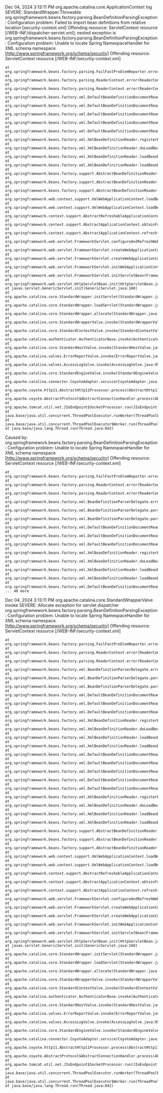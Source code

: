 Dec 04, 2024 3:13:11 PM org.apache.catalina.core.ApplicationContext log
SEVERE: StandardWrapper.Throwable
org.springframework.beans.factory.parsing.BeanDefinitionParsingException: Configuration problem: Failed to import bean definitions from relative location [security-context.xml]
Offending resource: ServletContext resource [/WEB-INF/dispatcher-servlet.xml]; nested exception is org.springframework.beans.factory.parsing.BeanDefinitionParsingException: Configuration problem: Unable to locate Spring NamespaceHandler for XML schema namespace [http://www.springframework.org/schema/security]
Offending resource: ServletContext resource [/WEB-INF/security-context.xml]

	at org.springframework.beans.factory.parsing.FailFastProblemReporter.error(FailFastProblemReporter.java:72)
	at org.springframework.beans.factory.parsing.ReaderContext.error(ReaderContext.java:119)
	at org.springframework.beans.factory.parsing.ReaderContext.error(ReaderContext.java:104)
	at org.springframework.beans.factory.xml.DefaultBeanDefinitionDocumentReader.importBeanDefinitionResource(DefaultBeanDefinitionDocumentReader.java:265)
	at org.springframework.beans.factory.xml.DefaultBeanDefinitionDocumentReader.parseDefaultElement(DefaultBeanDefinitionDocumentReader.java:190)
	at org.springframework.beans.factory.xml.DefaultBeanDefinitionDocumentReader.parseBeanDefinitions(DefaultBeanDefinitionDocumentReader.java:175)
	at org.springframework.beans.factory.xml.DefaultBeanDefinitionDocumentReader.doRegisterBeanDefinitions(DefaultBeanDefinitionDocumentReader.java:148)
	at org.springframework.beans.factory.xml.DefaultBeanDefinitionDocumentReader.registerBeanDefinitions(DefaultBeanDefinitionDocumentReader.java:98)
	at org.springframework.beans.factory.xml.XmlBeanDefinitionReader.registerBeanDefinitions(XmlBeanDefinitionReader.java:507)
	at org.springframework.beans.factory.xml.XmlBeanDefinitionReader.doLoadBeanDefinitions(XmlBeanDefinitionReader.java:391)
	at org.springframework.beans.factory.xml.XmlBeanDefinitionReader.loadBeanDefinitions(XmlBeanDefinitionReader.java:335)
	at org.springframework.beans.factory.xml.XmlBeanDefinitionReader.loadBeanDefinitions(XmlBeanDefinitionReader.java:303)
	at org.springframework.beans.factory.support.AbstractBeanDefinitionReader.loadBeanDefinitions(AbstractBeanDefinitionReader.java:187)
	at org.springframework.beans.factory.support.AbstractBeanDefinitionReader.loadBeanDefinitions(AbstractBeanDefinitionReader.java:223)
	at org.springframework.beans.factory.support.AbstractBeanDefinitionReader.loadBeanDefinitions(AbstractBeanDefinitionReader.java:194)
	at org.springframework.web.context.support.XmlWebApplicationContext.loadBeanDefinitions(XmlWebApplicationContext.java:125)
	at org.springframework.web.context.support.XmlWebApplicationContext.loadBeanDefinitions(XmlWebApplicationContext.java:94)
	at org.springframework.context.support.AbstractRefreshableApplicationContext.refreshBeanFactory(AbstractRefreshableApplicationContext.java:133)
	at org.springframework.context.support.AbstractApplicationContext.obtainFreshBeanFactory(AbstractApplicationContext.java:620)
	at org.springframework.context.support.AbstractApplicationContext.refresh(AbstractApplicationContext.java:521)
	at org.springframework.web.servlet.FrameworkServlet.configureAndRefreshWebApplicationContext(FrameworkServlet.java:676)
	at org.springframework.web.servlet.FrameworkServlet.createWebApplicationContext(FrameworkServlet.java:642)
	at org.springframework.web.servlet.FrameworkServlet.createWebApplicationContext(FrameworkServlet.java:690)
	at org.springframework.web.servlet.FrameworkServlet.initWebApplicationContext(FrameworkServlet.java:558)
	at org.springframework.web.servlet.FrameworkServlet.initServletBean(FrameworkServlet.java:499)
	at org.springframework.web.servlet.HttpServletBean.init(HttpServletBean.java:172)
	at javax.servlet.GenericServlet.init(GenericServlet.java:160)
	at org.apache.catalina.core.StandardWrapper.initServlet(StandardWrapper.java:1280)
	at org.apache.catalina.core.StandardWrapper.loadServlet(StandardWrapper.java:1193)
	at org.apache.catalina.core.StandardWrapper.allocate(StandardWrapper.java:865)
	at org.apache.catalina.core.StandardWrapperValve.invoke(StandardWrapperValve.java:136)
	at org.apache.catalina.core.StandardContextValve.invoke(StandardContextValve.java:123)
	at org.apache.catalina.authenticator.AuthenticatorBase.invoke(AuthenticatorBase.java:502)
	at org.apache.catalina.core.StandardHostValve.invoke(StandardHostValve.java:171)
	at org.apache.catalina.valves.ErrorReportValve.invoke(ErrorReportValve.java:100)
	at org.apache.catalina.valves.AccessLogValve.invoke(AccessLogValve.java:953)
	at org.apache.catalina.core.StandardEngineValve.invoke(StandardEngineValve.java:118)
	at org.apache.catalina.connector.CoyoteAdapter.service(CoyoteAdapter.java:408)
	at org.apache.coyote.http11.AbstractHttp11Processor.process(AbstractHttp11Processor.java:1041)
	at org.apache.coyote.AbstractProtocol$AbstractConnectionHandler.process(AbstractProtocol.java:603)
	at org.apache.tomcat.util.net.JIoEndpoint$SocketProcessor.run(JIoEndpoint.java:310)
	at java.base/java.util.concurrent.ThreadPoolExecutor.runWorker(ThreadPoolExecutor.java:1136)
	at java.base/java.util.concurrent.ThreadPoolExecutor$Worker.run(ThreadPoolExecutor.java:635)
	at java.base/java.lang.Thread.run(Thread.java:842)
Caused by: org.springframework.beans.factory.parsing.BeanDefinitionParsingException: Configuration problem: Unable to locate Spring NamespaceHandler for XML schema namespace [http://www.springframework.org/schema/security]
Offending resource: ServletContext resource [/WEB-INF/security-context.xml]

	at org.springframework.beans.factory.parsing.FailFastProblemReporter.error(FailFastProblemReporter.java:72)
	at org.springframework.beans.factory.parsing.ReaderContext.error(ReaderContext.java:119)
	at org.springframework.beans.factory.parsing.ReaderContext.error(ReaderContext.java:111)
	at org.springframework.beans.factory.xml.BeanDefinitionParserDelegate.error(BeanDefinitionParserDelegate.java:281)
	at org.springframework.beans.factory.xml.BeanDefinitionParserDelegate.parseCustomElement(BeanDefinitionParserDelegate.java:1363)
	at org.springframework.beans.factory.xml.BeanDefinitionParserDelegate.parseCustomElement(BeanDefinitionParserDelegate.java:1352)
	at org.springframework.beans.factory.xml.DefaultBeanDefinitionDocumentReader.parseBeanDefinitions(DefaultBeanDefinitionDocumentReader.java:178)
	at org.springframework.beans.factory.xml.DefaultBeanDefinitionDocumentReader.doRegisterBeanDefinitions(DefaultBeanDefinitionDocumentReader.java:148)
	at org.springframework.beans.factory.xml.DefaultBeanDefinitionDocumentReader.registerBeanDefinitions(DefaultBeanDefinitionDocumentReader.java:98)
	at org.springframework.beans.factory.xml.XmlBeanDefinitionReader.registerBeanDefinitions(XmlBeanDefinitionReader.java:507)
	at org.springframework.beans.factory.xml.XmlBeanDefinitionReader.doLoadBeanDefinitions(XmlBeanDefinitionReader.java:391)
	at org.springframework.beans.factory.xml.XmlBeanDefinitionReader.loadBeanDefinitions(XmlBeanDefinitionReader.java:335)
	at org.springframework.beans.factory.xml.XmlBeanDefinitionReader.loadBeanDefinitions(XmlBeanDefinitionReader.java:303)
	at org.springframework.beans.factory.xml.DefaultBeanDefinitionDocumentReader.importBeanDefinitionResource(DefaultBeanDefinitionDocumentReader.java:249)
	... 40 more

Dec 04, 2024 3:13:11 PM org.apache.catalina.core.StandardWrapperValve invoke
SEVERE: Allocate exception for servlet dispatcher
org.springframework.beans.factory.parsing.BeanDefinitionParsingException: Configuration problem: Unable to locate Spring NamespaceHandler for XML schema namespace [http://www.springframework.org/schema/security]
Offending resource: ServletContext resource [/WEB-INF/security-context.xml]

	at org.springframework.beans.factory.parsing.FailFastProblemReporter.error(FailFastProblemReporter.java:72)
	at org.springframework.beans.factory.parsing.ReaderContext.error(ReaderContext.java:119)
	at org.springframework.beans.factory.parsing.ReaderContext.error(ReaderContext.java:111)
	at org.springframework.beans.factory.xml.BeanDefinitionParserDelegate.error(BeanDefinitionParserDelegate.java:281)
	at org.springframework.beans.factory.xml.BeanDefinitionParserDelegate.parseCustomElement(BeanDefinitionParserDelegate.java:1363)
	at org.springframework.beans.factory.xml.BeanDefinitionParserDelegate.parseCustomElement(BeanDefinitionParserDelegate.java:1352)
	at org.springframework.beans.factory.xml.DefaultBeanDefinitionDocumentReader.parseBeanDefinitions(DefaultBeanDefinitionDocumentReader.java:178)
	at org.springframework.beans.factory.xml.DefaultBeanDefinitionDocumentReader.doRegisterBeanDefinitions(DefaultBeanDefinitionDocumentReader.java:148)
	at org.springframework.beans.factory.xml.DefaultBeanDefinitionDocumentReader.registerBeanDefinitions(DefaultBeanDefinitionDocumentReader.java:98)
	at org.springframework.beans.factory.xml.XmlBeanDefinitionReader.registerBeanDefinitions(XmlBeanDefinitionReader.java:507)
	at org.springframework.beans.factory.xml.XmlBeanDefinitionReader.doLoadBeanDefinitions(XmlBeanDefinitionReader.java:391)
	at org.springframework.beans.factory.xml.XmlBeanDefinitionReader.loadBeanDefinitions(XmlBeanDefinitionReader.java:335)
	at org.springframework.beans.factory.xml.XmlBeanDefinitionReader.loadBeanDefinitions(XmlBeanDefinitionReader.java:303)
	at org.springframework.beans.factory.xml.DefaultBeanDefinitionDocumentReader.importBeanDefinitionResource(DefaultBeanDefinitionDocumentReader.java:249)
	at org.springframework.beans.factory.xml.DefaultBeanDefinitionDocumentReader.parseDefaultElement(DefaultBeanDefinitionDocumentReader.java:190)
	at org.springframework.beans.factory.xml.DefaultBeanDefinitionDocumentReader.parseBeanDefinitions(DefaultBeanDefinitionDocumentReader.java:175)
	at org.springframework.beans.factory.xml.DefaultBeanDefinitionDocumentReader.doRegisterBeanDefinitions(DefaultBeanDefinitionDocumentReader.java:148)
	at org.springframework.beans.factory.xml.DefaultBeanDefinitionDocumentReader.registerBeanDefinitions(DefaultBeanDefinitionDocumentReader.java:98)
	at org.springframework.beans.factory.xml.XmlBeanDefinitionReader.registerBeanDefinitions(XmlBeanDefinitionReader.java:507)
	at org.springframework.beans.factory.xml.XmlBeanDefinitionReader.doLoadBeanDefinitions(XmlBeanDefinitionReader.java:391)
	at org.springframework.beans.factory.xml.XmlBeanDefinitionReader.loadBeanDefinitions(XmlBeanDefinitionReader.java:335)
	at org.springframework.beans.factory.xml.XmlBeanDefinitionReader.loadBeanDefinitions(XmlBeanDefinitionReader.java:303)
	at org.springframework.beans.factory.support.AbstractBeanDefinitionReader.loadBeanDefinitions(AbstractBeanDefinitionReader.java:187)
	at org.springframework.beans.factory.support.AbstractBeanDefinitionReader.loadBeanDefinitions(AbstractBeanDefinitionReader.java:223)
	at org.springframework.beans.factory.support.AbstractBeanDefinitionReader.loadBeanDefinitions(AbstractBeanDefinitionReader.java:194)
	at org.springframework.web.context.support.XmlWebApplicationContext.loadBeanDefinitions(XmlWebApplicationContext.java:125)
	at org.springframework.web.context.support.XmlWebApplicationContext.loadBeanDefinitions(XmlWebApplicationContext.java:94)
	at org.springframework.context.support.AbstractRefreshableApplicationContext.refreshBeanFactory(AbstractRefreshableApplicationContext.java:133)
	at org.springframework.context.support.AbstractApplicationContext.obtainFreshBeanFactory(AbstractApplicationContext.java:620)
	at org.springframework.context.support.AbstractApplicationContext.refresh(AbstractApplicationContext.java:521)
	at org.springframework.web.servlet.FrameworkServlet.configureAndRefreshWebApplicationContext(FrameworkServlet.java:676)
	at org.springframework.web.servlet.FrameworkServlet.createWebApplicationContext(FrameworkServlet.java:642)
	at org.springframework.web.servlet.FrameworkServlet.createWebApplicationContext(FrameworkServlet.java:690)
	at org.springframework.web.servlet.FrameworkServlet.initWebApplicationContext(FrameworkServlet.java:558)
	at org.springframework.web.servlet.FrameworkServlet.initServletBean(FrameworkServlet.java:499)
	at org.springframework.web.servlet.HttpServletBean.init(HttpServletBean.java:172)
	at javax.servlet.GenericServlet.init(GenericServlet.java:160)
	at org.apache.catalina.core.StandardWrapper.initServlet(StandardWrapper.java:1280)
	at org.apache.catalina.core.StandardWrapper.loadServlet(StandardWrapper.java:1193)
	at org.apache.catalina.core.StandardWrapper.allocate(StandardWrapper.java:865)
	at org.apache.catalina.core.StandardWrapperValve.invoke(StandardWrapperValve.java:136)
	at org.apache.catalina.core.StandardContextValve.invoke(StandardContextValve.java:123)
	at org.apache.catalina.authenticator.AuthenticatorBase.invoke(AuthenticatorBase.java:502)
	at org.apache.catalina.core.StandardHostValve.invoke(StandardHostValve.java:171)
	at org.apache.catalina.valves.ErrorReportValve.invoke(ErrorReportValve.java:100)
	at org.apache.catalina.valves.AccessLogValve.invoke(AccessLogValve.java:953)
	at org.apache.catalina.core.StandardEngineValve.invoke(StandardEngineValve.java:118)
	at org.apache.catalina.connector.CoyoteAdapter.service(CoyoteAdapter.java:408)
	at org.apache.coyote.http11.AbstractHttp11Processor.process(AbstractHttp11Processor.java:1041)
	at org.apache.coyote.AbstractProtocol$AbstractConnectionHandler.process(AbstractProtocol.java:603)
	at org.apache.tomcat.util.net.JIoEndpoint$SocketProcessor.run(JIoEndpoint.java:310)
	at java.base/java.util.concurrent.ThreadPoolExecutor.runWorker(ThreadPoolExecutor.java:1136)
	at java.base/java.util.concurrent.ThreadPoolExecutor$Worker.run(ThreadPoolExecutor.java:635)
	at java.base/java.lang.Thread.run(Thread.java:842)


